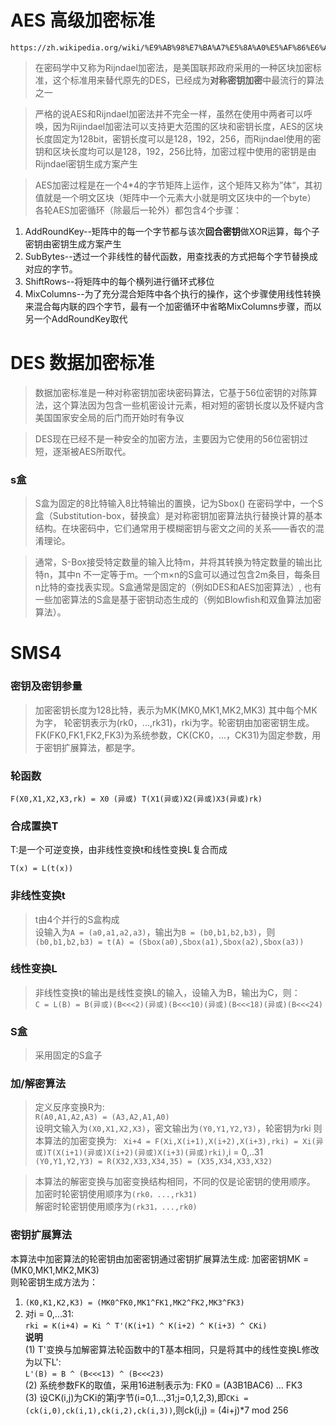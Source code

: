 # AES 高级加密标准

```
https://zh.wikipedia.org/wiki/%E9%AB%98%E7%BA%A7%E5%8A%A0%E5%AF%86%E6%A0%87%E5%87%86
```

>在密码学中又称为Rijndael加密法，是美国联邦政府采用的一种区块加密标准，这个标准用来替代原先的DES，已经成为**对称密钥加密**中最流行的算法之一

> 严格的说AES和Rijndael加密法并不完全一样，虽然在使用中两者可以呼唤，因为Rijindael加密法可以支持更大范围的区块和密钥长度，AES的区块长度固定为128bit，密钥长度可以是128，192，256，而Rijndael使用的密钥和区块长度均可以是128，192，256比特，加密过程中使用的密钥是由Rijndael密钥生成方案产生

> AES加密过程是在一个4*4的字节矩阵上运作，这个矩阵又称为”体“，其初值就是一个明文区块（矩阵中一个元素大小就是明文区块中的一个byte）
各轮AES加密循环（除最后一轮外）都包含4个步骤：

>
1. AddRoundKey--矩阵中的每一个字节都与该次**回合密钥**做XOR运算，每个子密钥由密钥生成方案产生
2. SubBytes--透过一个非线性的替代函数，用查找表的方式把每个字节替换成对应的字节。
3. ShiftRows--将矩阵中的每个横列进行循环式移位
4. MixColumns--为了充分混合矩阵中各个执行的操作，这个步骤使用线性转换来混合每内联的四个字节，最有一个加密循环中省略MixColumns步骤，而以另一个AddRoundKey取代
>


# DES 数据加密标准
>数据加密标准是一种对称密钥加密块密码算法，它基于56位密钥的对陈算法，这个算法因为包含一些机密设计元素，相对短的密钥长度以及怀疑内含美国国家安全局的后门而开始时有争议

> DES现在已经不是一种安全的加密方法，主要因为它使用的56位密钥过短，逐渐被AES所取代。



### s盒
>S盒为固定的8比特输入8比特输出的置换，记为Sbox()
在密码学中，一个S盒（Substitution-box，替换盒）是对称密钥加密算法执行替换计算的基本结构。在块密码中，它们通常用于模糊密钥与密文之间的关系——香农的混淆理论。

>通常，S-Box接受特定数量的输入比特m，并将其转换为特定数量的输出比特n，其中n 不一定等于m。一个m×n的S盒可以通过包含2m条目，每条目n比特的查找表实现。S盒通常是固定的（例如DES和AES加密算法）, 也有一些加密算法的S盒是基于密钥动态生成的（例如Blowfish和双鱼算法加密算法）。


# SMS4
### 密钥及密钥参量
>加密密钥长度为128比特，表示为MK(MK0,MK1,MK2,MK3) 其中每个MK为字，
轮密钥表示为(rk0，...,rk31)，rki为字。轮密钥由加密密钥生成。FK(FK0,FK1,FK2,FK3)为系统参数，CK(CK0，...，CK31)为固定参数，用于密钥扩展算法，都是字。


### 轮函数
```
F(X0,X1,X2,X3,rk) = X0 (异或) T(X1(异或)X2(异或)X3(异或)rk)
```

### 合成置换T
T:是一个可逆变换，由非线性变换t和线性变换L复合而成
```
T(x) = L(t(x))
```
### 非线性变换t
>t由4个并行的S盒构成  
设输入为`A = (a0,a1,a2,a3)`，输出为`B = (b0,b1,b2,b3)`，则  
`(b0,b1,b2,b3) = t(A) = (Sbox(a0),Sbox(a1),Sbox(a2),Sbox(a3))`

### 线性变换L
>非线性变换t的输出是线性变换L的输入，设输入为B，输出为C，则：  
`C = L(B) = B(异或)(B<<<2)(异或)(B<<<10)(异或)(B<<<18)(异或)(B<<<24)`

### S盒
>采用固定的S盒子

### **加/解密算法**
>定义反序变换R为:  
`R(A0,A1,A2,A3) = (A3,A2,A1,A0)`  
设明文输入为`(X0,X1,X2,X3)`，密文输出为`(Y0,Y1,Y2,Y3)`，轮密钥为rki 
则本算法的加密变换为:
` Xi+4 = F(Xi,X(i+1),X(i+2),X(i+3),rki) = Xi(异或)T(X(i+1)(异或)X(i+2)(异或)X(i+3)(异或)rki)`,i = 0,..31  
`(Y0,Y1,Y2,Y3) = R(X32,X33,X34,35) = (X35,X34,X33,X32)`  

>本算法的解密变换与加密变换结构相同，不同的仅是论密钥的使用顺序。  
加密时轮密钥使用顺序为`(rk0，...,rk31)`   
解密时轮密钥使用顺序为`(rk31，...,rk0)`


### 密钥扩展算法
本算法中加密算法的轮密钥由加密密钥通过密钥扩展算法生成:
加密密钥MK = (MK0,MK1,MK2,MK3)  
则轮密钥生成方法为：  
1. `(K0,K1,K2,K3) = (MK0^FK0,MK1^FK1,MK2^FK2,MK3^FK3)`  
2. 对i = 0,...31:  
        `rki = K(i+4) = Ki ^ T'(K(i+1) ^ K(i+2) ^ K(i+3) ^ CKi)`  
**说明**  
(1) T'变换与加解密算法轮函数中的T基本相同，只是将其中的线性变换L修改为以下L':  
`L'(B) = B ^ (B<<<13) ^ (B<<<23)`  
(2) 系统参数FK的取值，采用16进制表示为:
FK0 = (A3B1BAC6) ... FK3  
(3) 设CK(i,j)为CKi的第j字节(i=0,1...,31;j=0,1,2,3),即`CKi = (ck(i,0),ck(i,1),ck(i,2),ck(i,3))`,则ck(i,j) = (4i+j)*7 mod 256